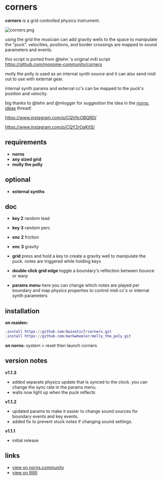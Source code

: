 # corners 
**corners** is a grid controlled physics instrument.

![corners.png](https://norns.community/community/quixotic7/corners.png)

using the grid the musician can add gravity wells to the space to manipulate the "puck". velocities, positions, and border crossings are mapped to sound parameters and events.

this script is ported from @tehn 's original m4l script https://github.com/monome-community/corners

molly the polly is used as an internal synth source and it can also send midi out to use with external gear. 

internal synth params and external cc's can be mapped to the puck's position and velocity. 

big thanks to @tehn  and @mlogger for suggestion the idea in the [norns: ideas](https://llllllll.co/t/17625/) thread!

https://www.instagram.com/p/CQVIlcOBQRD/

https://www.instagram.com/p/CQY2rOaKitS/

## requirements

* **norns**
* **any sized grid**
* **molly the polly**

## optional

* **external synths** 

## doc

* **key 2** random lead
* **key 3** random perc
* **enc 2** friction
* **enc 3** gravity

* **grid** press and hold a key to create a gravity well to manipulate the puck. notes are triggered while holding keys
* **double click grid edge** toggle a boundary's reflection between bounce or warp

* **params menu** here you can change which notes are played per boundary and map physics properties to control midi cc's or internal synth parameters

## installation

**on maiden:**

```lua
;install https://github.com/Quixotic7/corners.git
;install https://github.com/markwheeler/molly_the_poly.git
```

**on norns:**
system > reset then launch corners

## version notes
**v1.1.3**
- added separate physics update that is synced to the clock. you can change the sync rate in the params menu. 
- walls now light up when the puck reflects

**v1.1.2**

- updated params to make it easier to change sound sources for boundary events and key events. 
- added fix to prevent stuck notes if changing sound settings. 

**v1.1.1**

- initial release

## links
- [view on norns.community](https://norns.community/en/authors/quixotic7/corners)
- [view on llllllll](https://llllllll.co/t/46227)